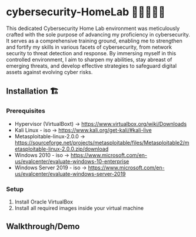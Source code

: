 # cybersecurity-HomeLab 👨🏻‍💻👾💥
This dedicated Cybersecurity Home Lab environment was meticulously crafted with the sole purpose of advancing my proficiency in cybersecurity. It serves as a comprehensive training ground, enabling me to strengthen and fortify my skills in various facets of cybersecurity, from network security to threat detection and response. By immersing myself in this controlled environment, I aim to sharpen my abilities, stay abreast of emerging threats, and develop effective strategies to safeguard digital assets against evolving cyber risks.

## Installation 🏗️

### Prerequisites
* Hypervisor (VirtualBoxt) -> https://www.virtualbox.org/wiki/Downloads
* Kali Linux - iso -> https://www.kali.org/get-kali/#kali-live
* Metasploitable-linux-2.0.0 -> https://sourceforge.net/projects/metasploitable/files/Metasploitable2/metasploitable-linux-2.0.0.zip/download
* Windows 2010 - iso -> https://www.microsoft.com/en-us/evalcenter/evaluate-windows-10-enterprise
* Windows Server 2019 - iso -> https://www.microsoft.com/en-us/evalcenter/evaluate-windows-server-2019

### Setup
1. Install Oracle VirtualBox
2. Install all required images inside your virtual machine

## Walkthrough/Demo
